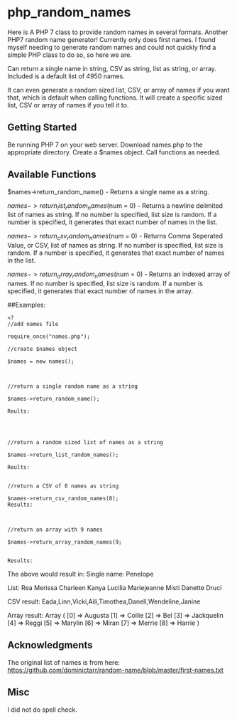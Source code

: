 # php_random_names
Here is A PHP 7 class to provide random names in several formats. Another PHP7 random name generator! Currently only does first names. I found myself needing to generate random names and could not quickly find a simple PHP class to do so, so here we are.

Can return a single name in string, CSV as string, list as string, or array. Included is a default list of 4950 names.

It can even generate a random sized list, CSV, or array of names if you want that, which is default when calling functions. It will create a specific sized list, CSV or array of names if you tell it to.

## Getting Started
Be running PHP 7 on your web server.
Download names.php to the appropriate directory.
Create a $names object.
Call functions as needed.

## Available Functions
$names->return_random_name() - Returns a single name as a string.

$names->return_list_random_names($num = 0) - Returns a newline delimited list of names as string. If no number is specified, list size is random. If a number is specified, it generates that exact number of names in the list.

$names->return_csv_random_names($num = 0) - Returns Comma Seperated Value, or CSV, list of names as string. If no number is specified, list size is random. If a number is specified, it generates that exact number of names in the list.

$names->return_array_random_names($num = 0) - Returns an indexed array of names. If no number is specified, list size is random. If a number is specified, it generates that exact number of names in the array.



##Examples:

```
<?
//add names file

require_once("names.php");

//create $names object

$names = new names();



//return a single random name as a string

$names->return_random_name();

Reults:




//return a random sized list of names as a string

$names->return_list_random_names();

Reults:


//return a CSV of 8 names as string

$names->return_csv_random_names(8);
Results:



//return an array with 9 names

$names->return_array_random_names(9;


Results:

```
The above would result in:
Single name:
Penelope

List:
Rea
Merissa
Charleen
Kanya
Lucilia
Mariejeanne
Misti
Danette
Druci

CSV result:
Eada,Linn,Vicki,Aili,Timothea,Danell,Wendeline,Janine

Array result:
Array
(
    [0] => Augusta
    [1] => Collie
    [2] => Bel
    [3] => Jackquelin
    [4] => Reggi
    [5] => Marylin
    [6] => Miran
    [7] => Merrie
    [8] => Harrie
)


## Acknowledgments
The original list of names is from here: https://github.com/dominictarr/random-name/blob/master/first-names.txt

## Misc
I did not do spell check.
